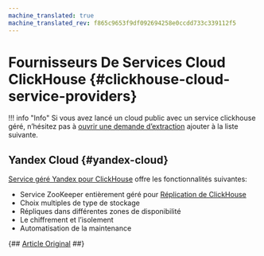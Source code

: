 ```yaml
---
machine_translated: true
machine_translated_rev: f865c9653f9df092694258e0ccdd733c339112f5
---
```


# Fournisseurs De Services Cloud ClickHouse {#clickhouse-cloud-service-providers}

!!! info "Info"
    Si vous avez lancé un cloud public avec un service clickhouse géré, n’hésitez pas à [ouvrir une demande d’extraction](https://github.com/ClickHouse/ClickHouse/edit/master/docs/en/commercial/cloud.md) ajouter à la liste suivante.

## Yandex Cloud {#yandex-cloud}

[Service géré Yandex pour ClickHouse](https://cloud.yandex.com/services/managed-clickhouse?utm_source=referrals&utm_medium=clickhouseofficialsite&utm_campaign=link3) offre les fonctionnalités suivantes:

-   Service ZooKeeper entièrement géré pour [Réplication de ClickHouse](../engines/table-engines/mergetree-family/replication.md)
-   Choix multiples de type de stockage
-   Répliques dans différentes zones de disponibilité
-   Le chiffrement et l’isolement
-   Automatisation de la maintenance

{## [Article Original](https://clickhouse.tech/docs/en/commercial/cloud/) ##}
